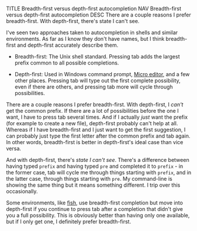 TITLE Breadth-first versus depth-first autocompletion
NAV Breadth-first versus depth-first autocompletion
DESC There are a couple reasons I prefer breadth-first. With depth-first, there's state I can't see.

I've seen two approaches taken to autocompletion in shells and similar environments. As far as I know they don't have names, but I think breadth-first and depth-first accurately describe them.

* Breadth-first: The Unix shell standard. Pressing tab adds the largest prefix common to all possible completions.

* Depth-first: Used in Windows command prompt, [Micro editor](https://micro-editor.github.io), and a few other places. Pressing tab will type out the first complete possibility, even if there are others, and pressing tab more will cycle through possibilities.

There are a couple reasons I prefer breadth-first. With depth-first, I *can't* get the common prefix. If there are a lot of possibilities before the one I want, I have to press tab several times. And if I actually *just* want the prefix (for example to create a new file), depth-first probably can't help at all. Whereas if I have breadth-first and I just want to get the first suggestion, I can probably just type the first letter after the common prefix and tab again. In other words, breadth-first is better in depth-first's ideal case than vice versa.

And with depth-first, there's *state I can't see*. There's a difference between having typed `prefix` and having typed `pre` and completed it to `prefix` - in the former case, tab will cycle me through things starting with `prefix`, and in the latter case, through things starting with `pre`. My command-line is showing the same thing but it means something different. I trip over this occasionally.

Some environments, like [fish](https://yujiri.xyz/software/fish), use breadth-first completion but move into depth-first if you continue to press tab after a completion that didn't give you a full possibility. This is obviously better than having only one available, but if I only get one, I definitely prefer breadth-first.
